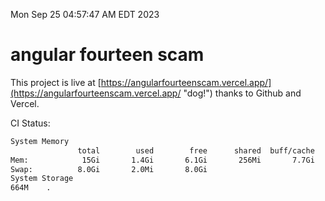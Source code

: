 Mon Sep 25 04:57:47 AM EDT 2023

# angular fourteen scam


This project is live at [https://angularfourteenscam.vercel.app/](https://angularfourteenscam.vercel.app/ "dog!") thanks to Github and Vercel.

CI Status: 

```bash
System Memory
               total        used        free      shared  buff/cache   available
Mem:            15Gi       1.4Gi       6.1Gi       256Mi       7.7Gi        13Gi
Swap:          8.0Gi       2.0Mi       8.0Gi
System Storage
664M	.
```
